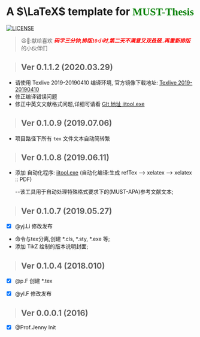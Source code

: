 #  A $\LaTeX$ template for <font face="verdana" color="green">MUST-Thesis</font> 
[![LICENSE](https://img.shields.io/badge/license-LaTeX%20Project%20Public%20License%20either%20version%201.3-blue.svg?style=flat-square)](http://www.latex-project.org/lppl.txt)

> 😆💬:献给喜欢 <font face="verdana" color="red">***码字三分钟,排版10小时,第二天不满意又双叒叕..再重新排版***</font>   的小伙伴们

> ##  Ver 0.1.1.2 (2020.03.29)

- 请使用 Texlive 2019-20190410 编译环境, 官方镜像下载地址: [Texlive 2019-20190410](https://mirror.bjtu.edu.cn/CTAN/systems/texlive/Images/)
- 修正编译错误问题
- 修正中英文文献格式问题,详细可请看  [GIt 地址 iitool.exe](https://github.com/iihciyekub/MUST-iitool)

> ##  Ver 0.1.0.9 (2019.07.06)

- 项目路径下所有 `tex` 文件文本自动简转繁


> ##  Ver 0.1.0.8 (2019.06.11)

- 添加 自动化程序: [iitool.exe](https://github.com/iihciyekub/MUST-iitool) (自动化编译:生成 refTex --> xelatex --> xelatex :: PDF)

  [GitHub地址]: https://github.com/iihciyekub/MUST-iitool	"iitool.exe"

   --该工具用于自动处理特殊格式要求下的(MUST-APA)参考文献文本;


> ##  Ver 0.1.0.7 (2019.05.27)

- [x] @yj.Li 修改发布
- 命令与tex分离,创建 *.cls, *.sty, *.exe 等;
- 添加 TikZ 绘制的版本说明封面;


> ##  Ver 0.1.0.4 (2018.010)

- [x] @p.F 创建 *.tex 

- [x] @yl.F 修改发布


> ##  Ver 0.0.0.1 (2016)

- [x] @Prof.Jenny Init

